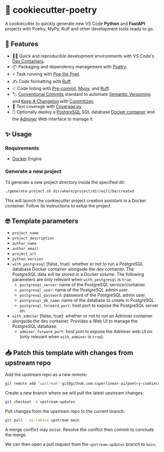 # 🍪 cookiecutter-poetry

A cookiecutter to quickly generate new VS Code **Python** and **FastAPI** projects with Poetry, MyPy, Ruff and other development tools ready to go.

## 🎁 Features

- 🧑‍💻 Quick and reproducible development environments with VS Code's [Dev Containers](https://code.visualstudio.com/docs/devcontainers/containers).
- 📦 Packaging and dependency management with [Poetry](https://github.com/python-poetry/poetry).
- ⚡️ Task running with [Poe the Poet](https://github.com/nat-n/poethepoet).
- ✍️ Code formatting with [Ruff](https://github.com/charliermarsh/ruff).
- ✅ Code linting with [Pre-commit](https://pre-commit.com/), [Mypy](https://github.com/python/mypy), and [Ruff](https://github.com/charliermarsh/ruff).
- 🏷 [Conventional Commits](https://www.conventionalcommits.org/) standard to automate [Semantic Versioning](https://semver.org/) and [Keep A Changelog](https://keepachangelog.com/) with [Commitizen](https://github.com/commitizen-tools/commitizen).
- 🧪 Test coverage with [Coverage.py](https://github.com/nedbat/coveragepy).
- 🗄️ Optionally deploy a [PostgreSQL](https://www.postgresql.org/) SQL database [Docker container](https://hub.docker.com/_/postgres) and the [Adminer](https://www.adminer.org/) Web interface to manage it.

## ✨ Usage

### Requirements

- [Docker](https://docs.docker.com/) Engine

### Generate a new project

To generate a new project directory inside the specified dir:

```sh
./generate-project.sh dir/where/project/dir/will/be/created
```

This will launch the cookiecutter project creation assistant in a Docker container. Follow its instructions to setup the project.

## 🤓 Template parameters

- `project_name`
- `project_description`
- `author_name`
- `author_email`
- `project_url`
- `python_version`
- `with_postgresql` [false, true]: whether or not to run a PostgreSQL database Docker container alongside the dev container. The PostgreSQL data will be stored in a Docker volume. The following parameters are only relevant when `with_postgresql` is `true`:
    - `postgresql_server`: name of the PostgreSQL service/container.
    - `postgresql_user`: name of the PostgreSQL admin user.
    - `postgresql_password`: password of the PostgreSQL admin user.
    - `postgresql_db_name`: name of the database to create in PostgreSQL.
    - `postgresql_forward_port`: host port to expose the PostgreSQL server on.
- `with_adminer` [false, true]: whether or not to run an Adminer container alongside the dev container. Provides a Web UI to manage the PostgreSQL database.
    - `adminer_forward_port`: host port to expose the Adminer web UI on (only relevant when `with_adminer` is `true`).

## 📥 Patch this template with changes from upstream repo

Add the upstream repo as a new remote:

```sh
git remote add "upstream" git@github.com:superlinear-ai/poetry-cookiecutter.git
```

Create a new branch where we will pull the latest upstream changes:

```sh
git checkout -b upstream-updates
```

Pull changes from the upstream repo to the current branch:

```sh
git pull --no-rebase upstream main
```

A merge conflict may occur. Resolve the conflict then commit to conclude the merge.

We can then open a pull request from the `upstream-updates` branch to `main`.
